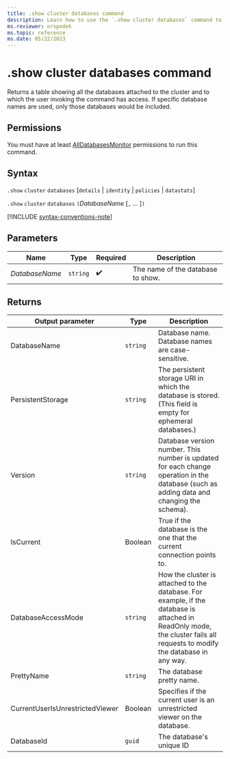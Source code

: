 ```yaml
---
title: .show cluster databases command
description: Learn how to use the `.show cluster databases` command to show the databases attached to the invoked cluster.
ms.reviewer: orspodek
ms.topic: reference
ms.date: 05/22/2023
---
```

# .show cluster databases command

Returns a table showing all the databases attached to the cluster and to which the user invoking the command has access. If specific database names are used, only those databases would
be included.

## Permissions

You must have at least [AllDatabasesMonitor](access-control/role-based-access-control.md) permissions to run this command.

## Syntax

`.show` `cluster` `databases` [`details` | `identity` | `policies` | `datastats`]

`.show` `cluster` `databases` `(`*DatabaseName* [`,` ... ]`)`

[!INCLUDE [syntax-conventions-note](../../includes/syntax-conventions-note.md)]

## Parameters

|Name|Type|Required|Description|
|--|--|--|--|
|*DatabaseName*| `string` | :heavy_check_mark:|The name of the database to show.|

## Returns

|Output parameter |Type |Description
|---|---|---
|DatabaseName  | `string` |Database name. Database names are case-sensitive.
|PersistentStorage  | `string` |The persistent storage URI in which the database is stored. (This field is empty for ephemeral databases.)
|Version  | `string` |Database version number. This number is updated for each change operation in the database (such as adding data and changing the schema).
|IsCurrent  |Boolean |True if the database is the one that the current connection points to.
|DatabaseAccessMode  | `string` |How the cluster is attached to the database. For example, if the database is attached in ReadOnly mode, the cluster fails all requests to modify the database in any way.
|PrettyName | `string` |The database pretty name.
|CurrentUserIsUnrestrictedViewer |Boolean | Specifies if the current user is an unrestricted viewer on the database.
|DatabaseId | `guid` |The database's unique ID
